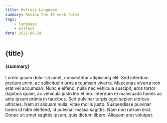 ```yaml
---
title: Maltese Language
summary: Review the 10 verb forms
tags: 
    - language
    - maltese
date: 2021-06-24
---
```

## {title}
#### {summary}


Lorem ipsum dolor sit amet, consectetur adipiscing elit. Sed interdum pretium enim, ac sollicitudin urna accumsan viverra. Maecenas viverra non erat vel accumsan. Nunc eleifend, nulla nec vehicula suscipit, eros tortor dapibus quam, ac vehicula justo leo et leo. Interdum et malesuada fames ac ante ipsum primis in faucibus. Sed pulvinar turpis eget sapien ultrices ultricies. Nam at aliquam nulla, vitae mollis justo. Suspendisse pulvinar lorem id nibh eleifend, id pulvinar massa sagittis. Nam non rutrum erat. Donec sit amet sagittis ipsum, quis dictum libero. Aliquam erat volutpat.